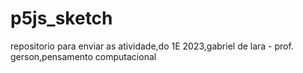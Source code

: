 # p5js_sketch
repositorio para enviar as atividade,do 1E 2023,gabriel de lara - prof. gerson,pensamento computacional
